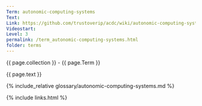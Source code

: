 ```yaml
---
Term: autonomic-computing-systems
Text: 
Link: https://github.com/trustoverip/acdc/wiki/autonomic-computing-systems.md
Videostart: 
Level: 3
permalink: /term_autonomic-computing-systems.html
folder: terms
---
```


{{ page.collection }} - {{ page.Term }}

   {{ page.text }}

{% include_relative glossary/autonomic-computing-systems.md %}

 {% include links.html %} 
